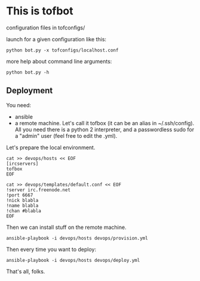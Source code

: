 This is tofbot
==============

configuration files in tofconfigs/

launch for a given configuration like this:

    python bot.py -x tofconfigs/localhost.conf

more help about command line arguments:

    python bot.py -h

Deployment
----------

You need:

  - ansible
  - a remote machine. Let's call it tofbox (it can be an alias in
    ~/.ssh/config). All you need there is a python 2 interpreter, and a
    passwordless sudo for a "admin" user (feel free to edit the .yml).

Let's prepare the local environment.

    cat >> devops/hosts << EOF
    [ircservers]
    tofbox
    EOF

    cat >> devops/templates/default.conf << EOF
    !server irc.freenode.net
    !port 6667
    !nick blabla
    !name blabla
    !chan #blabla
    EOF

Then we can install stuff on the remote machine.

    ansible-playbook -i devops/hosts devops/provision.yml

Then every time you want to deploy:

    ansible-playbook -i devops/hosts devops/deploy.yml

That's all, folks.
